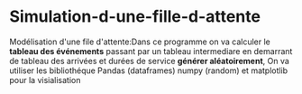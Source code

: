 # Simulation-d-une-fille-d-attente
Modélisation d'une file d'attente:Dans ce programme on va calculer le **tableau des événements** passant par un tableau intermediare en demarrant de tableau des arrivées et durées de service **générer aléatoirement**, On va  utiliser les bibliothéque Pandas (dataframes) numpy (random) et matplotlib pour la visialisation
